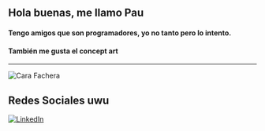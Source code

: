 ## Hola buenas, me llamo Pau
#### Tengo amigos que son programadores, yo no tanto pero lo intento.
#### También me gusta el concept art
---
![Cara Fachera](https://pbs.twimg.com/media/E1RrPFNUUAkXklu?format=png&name=small)

## Redes Sociales uwu

[![LinkedIn](https://img.shields.io/badge/LinkedIn-Brais_Moure-0077B5?style=for-the-badge&logo=linkedin&logoColor=white&labelColor=101010)](https://www.linkedin.com/in/pau-madorell-taulats-765431224/)
